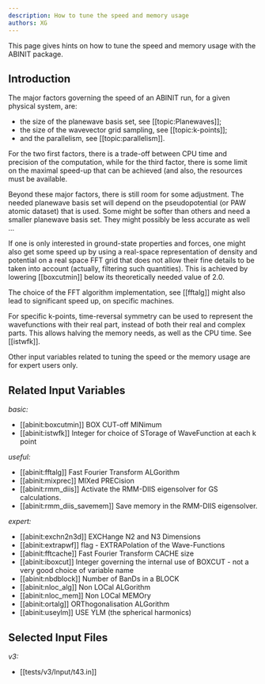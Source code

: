 ```yaml
---
description: How to tune the speed and memory usage
authors: XG
---
```

<!--- This  file has been generated automatically from the corresponding _* source file. DO NOT EDIT. Edit the source file instead. -->

This page gives hints on how to tune the speed and memory usage with the ABINIT package.

## Introduction

The major factors governing the speed of an ABINIT run, for a given physical system, are:

  * the size of the planewave basis set, see [[topic:Planewaves]];
  * the size of the wavevector grid sampling, see [[topic:k-points]];
  * and the parallelism, see [[topic:parallelism]].

For the two first factors, there is a trade-off between CPU time and precision
of the computation, while for the third factor, there is some limit on the
maximal speed-up that can be achieved (and also, the resources must be available.

Beyond these major factors, there is still room for some adjustment. The
needed planewave basis set will depend on the pseudopotential (or PAW atomic
dataset) that is used. Some might be softer than others and need a smaller
planewave basis set. They might possibly be less accurate as well ...

If one is only interested in ground-state properties and forces, one might
also get some speed up by using a real-space representation of density and
potential on a real space FFT grid that does not allow their fine details to
be taken into account (actually, filtering such quantities). This is achieved
by lowering [[boxcutmin]] below its theoretically needed value of 2.0.

The choice of the FFT algorithm implementation, see [[fftalg]] might also lead
to significant speed up, on specific machines.

For specific k-points, time-reversal symmetry can be used to represent the
wavefunctions with their real part, instead of both their real and complex parts. 
This allows halving the memory needs, as well as the CPU time. 
See [[istwfk]].

Other input variables related to tuning the speed or the memory usage are for expert users only.

## Related Input Variables

*basic:*

- [[abinit:boxcutmin]]  BOX CUT-off MINimum
- [[abinit:istwfk]]  Integer for choice of STorage of WaveFunction at each k point
 
*useful:*

- [[abinit:fftalg]]  Fast Fourier Transform ALGorithm
- [[abinit:mixprec]]  MIXed PRECision
- [[abinit:rmm_diis]]  Activate the RMM-DIIS eigensolver for GS calculations.
- [[abinit:rmm_diis_savemem]]  Save memory in the RMM-DIIS eigensolver.
 
*expert:*

- [[abinit:exchn2n3d]]  EXCHange N2 and N3 Dimensions
- [[abinit:extrapwf]]  flag - EXTRAPolation of the Wave-Functions
- [[abinit:fftcache]]  Fast Fourier Transform CACHE size
- [[abinit:iboxcut]]  Integer governing the internal use of BOXCUT - not a very good choice of variable name
- [[abinit:nbdblock]]  Number of BanDs in a BLOCK
- [[abinit:nloc_alg]]  Non LOCal ALGorithm
- [[abinit:nloc_mem]]  Non LOCal MEMOry
- [[abinit:ortalg]]  ORThogonalisation ALGorithm
- [[abinit:useylm]]  USE YLM (the spherical harmonics)
 

## Selected Input Files

*v3:*

- [[tests/v3/Input/t43.in]]
 

